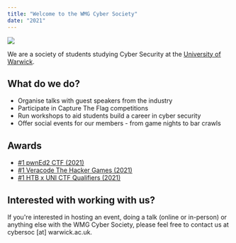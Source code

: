 ```yaml
---
title: "Welcome to the WMG Cyber Society"
date: "2021"
---
```


![](https://warwick.ac.uk/services/communications/medialibrary/images/sep05/mms_3002dbb389cdc0580178b05c5d41b3d3.jpg)

We are a society of students studying Cyber Security at the [University of Warwick](https://warwick.ac.uk/).

## What do we do?

- Organise talks with guest speakers from the industry
- Participate in Capture The Flag competitions
- Run workshops to aid students build a career in cyber security
- Offer social events for our members - from game nights to bar crawls

## Awards

- [#1 pwnEd2 CTF (2021)](/pwned2ctfwinners)
- [#1 Veracode The Hacker Games (2021)](https://www.veracode.com/press-release/university-warwick-wins-veracodes-first-ever-hacker-games)
- [#1 HTB x UNI CTF Qualifiers (2021)](/htbuni2021quals)
## Interested with working with us?
If you're interested in hosting an event, doing a talk (online or in-person) or anything else with the WMG Cyber Society, please feel free to contact us at cybersoc [at] warwick.ac.uk.
